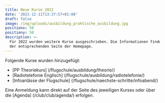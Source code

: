 ```yaml
---
title: Neue Kurse 2022
date: '2021-12-11T13:37:57+01:00'
draft: false
image: /img/uploads/ausbildung_praktische_ausbildung.jpg
positionx: 50
positiony: 50
description: >-
  Für 2022 wurden weitere Kurse ausgeschrieben. Die Informationen findet ihr auf
  der entsprechenden Seite der Homepage.
---
```

Folgende Kurse wurden hinzugefügt:

* [PP Theoriekurs] (/flugschule/ausbildung/theorie/)
* [Radiotelefonie Englisch] (/flugschule/ausbildung/radiotelefonie/)
* [Infoanlässe der Flugschule] (/flugschule/naechste-schritte/infoabend/)

Eine Anmeldung kann direkt auf der Seite des jeweiligen Kurses oder über die [Agenda] (/club/club/agenda/) erfolgen.

